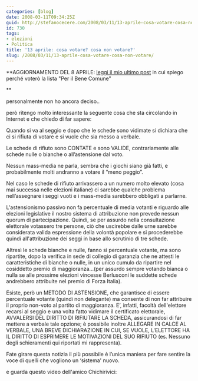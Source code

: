 ```yaml
---
categories: [blog]
date: 2008-03-11T09:34:25Z
guid: http://stefanocecere.com/2008/03/11/13-aprile-cosa-votare-cosa-non-votare/
id: 730
tags:
- elezioni
- Politica
title: '13 aprile: cosa votare? cosa non votare?'
slug: /2008/03/11/13-aprile-cosa-votare-cosa-non-votare/
---
```


**AGGIORNAMENTO DEL 8 APRILE: [leggi il mio ultimo post](http://stefanocecere.com/2008/04/08/cosa-votare-ecco-la-mia-dichiarazione-di-voto/) in cui spiego perché voterò la lista "Per il Bene Comune"
  
** 

personalmente non ho ancora deciso..
  
però ritengo molto interessante la seguente cosa che sta circolando in Internet e che chiedo di far sapere:

Quando si va al seggio e dopo che le schede sono vidimate si dichiara che ci si rifiuta di votare e si vuole che sia messo a verbale.
  
Le schede di rifiuto sono CONTATE e sono VALIDE, contrariamente alle schede nulle o bianche o all’astensione dal voto.
  
Nessun mass-media ne parla, sembra che i giochi siano già fatti, e probabilmente molti andranno a votare il “meno peggio”.
  
Nel caso le schede di rifiuto arrivassero a un numero molto elevato (cosa mai successa nelle elezioni italiane) ci sarebbe qualche problema nell’assegnare i seggi vuoti e i mass-media sarebbero obbligati a parlarne.
  
L'astensionismo passivo non fa percentuale di media votanti e riguardo alle elezioni legislative il nostro sistema di attribuzione non prevede nessun quorum di partecipazione. Quindi, se per assurdo nella consultazione elettorale votassero tre persone, ciò che uscirebbe dalle urne sarebbe considerata valida espressione della volontà popolare e si procederebbe quindi all'attribuzione dei seggi in base allo scrutinio di tre schede.
  
Altresì le schede bianche e nulle, fanno sì percentuale votante, ma sono ripartite, dopo la verifica in sede di collegio di garanzia che ne attesti le caratteristiche di bianche o nulle, in un unico cumulo da ripartire nel cosiddetto premio di maggioranza…(per assurdo sempre votando bianca o nulla se alle prossime elezioni vincesse Berlusconi le suddette schede andrebbero attribuite nel premio di Forza Italia).
  
Esiste, però un METODO DI ASTENSIONE, che garantisce di essere percentuale votante (quindi non delegante) ma consente di non far attribuire il proprio non-voto al partito di maggioranza. E’, infatti, facoltà dell'elettore recarsi al seggio e una volta fatto vidimare il certificato elettorale, AVVALERSI DEL DIRITTO DI RIFIUTARE LA SCHEDA, assicurandosi di far mettere a verbale tale opzione; è possibile inoltre ALLEGARE IN CALCE AL VERBALE, UNA BREVE DICHIARAZIONE IN CUI, SE VUOLE, L'ELETTORE HA IL DIRITTO DI ESPRIMERE LE MOTIVAZIONI DEL SUO RIFIUTO (es. Nessuno degli schieramenti qui riportati mi rappresenta).

Fate girare questa notizia il più possibile è l’unica maniera per fare sentire la voce di quelli che vogliono un &#8216;sistema' nuovo.

e guarda questo video dell'amico Chichirivici: